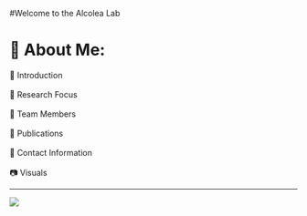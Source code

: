 
#Welcome to the Alcolea Lab

# 💫 About Me:
🔭 Introduction<br><br>👯 Research Focus<br><br>🤝 Team Members<br><br>🌱 Publications<br><br>💬 Contact Information<br><br>📷 Visuals

---
[![](https://visitcount.itsvg.in/api?id=AlcoleaLab&icon=0&color=8)](https://visitcount.itsvg.in)

<!-- Proudly created with GPRM ( https://gprm.itsvg.in ) -->
